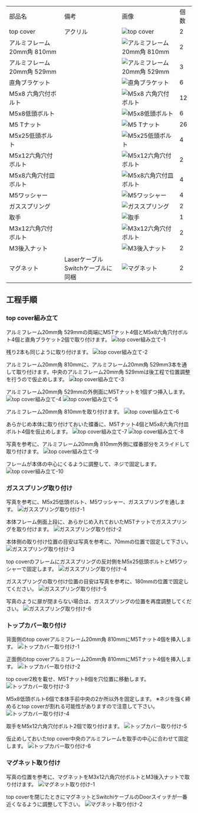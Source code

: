 <table class="packing-list">
    <tbody>
        <tr>
            <td>部品名</td>
            <td>備考</td>
            <td class="packing-img">画像</td>
            <td>個数</td>
        </tr>
        <tr>
            <td>top cover</td>
            <td>アクリル</td>
            <td><img src="./images/packing/127.jpg" alt="top cover"></td>
            <td>2</td>
        </tr>
        <tr>
            <td>アルミフレーム 20mm角 810mm</td>
            <td></td>
            <td><img src="./images/packing/005.jpg" alt="アルミフレーム 20mm角 810mm"></td>
            <td>2</td>
        </tr>
        <tr>
            <td>アルミフレーム 20mm角 529mm</td>
            <td></td>
            <td><img src="./images/packing/008.jpg" alt="アルミフレーム 20mm角 529mm"></td>
            <td>3</td>
        </tr>
        <tr>
            <td>直角ブラケット</td>
            <td></td>
            <td><img src="./images/packing/029.jpg" alt="直角ブラケット"></td>
            <td>6</td>
        </tr>
        <tr>
            <td>M5x8 六角穴付ボルト</td>
            <td></td>
            <td><img src="./images/packing/031.jpg" alt="M5x8 六角穴付ボルト"></td>
            <td>12</td>
        </tr>
        <tr>
            <td>M5x8低頭ボルト</td>
            <td></td>
            <td><img src="./images/packing/085.jpg" alt="M5x8低頭ボルト"></td>
            <td>6</td>
        </tr>
        <tr>
            <td>M5 Tナット</td>
            <td></td>
            <td><img src="./images/packing/030.jpg" alt="M5 Tナット"></td>
            <td>26</td>
        </tr>
        <tr>
            <td>M5x25低頭ボルト</td>
            <td></td>
            <td><img src="./images/packing/087.jpg" alt="M5x25低頭ボルト"></td>
            <td>4</td>
        </tr>
        <tr>
            <td>M5x12六角穴付ボルト</td>
            <td></td>
            <td><img src="./images/packing/105.jpg" alt="M5x12六角穴付ボルト"></td>
            <td>2</td>
        </tr>
        <tr>
            <td>M5x8六角穴付皿ボルト</td>
            <td></td>
            <td><img src="./images/packing/104.jpg" alt="M5x8六角穴付皿ボルト"></td>
            <td>4</td>
        </tr>
        <tr>
            <td>M5ワッシャー</td>
            <td></td>
            <td><img src="./images/packing/117.jpg" alt="M5ワッシャー"></td>
            <td>4</td>
        </tr>
        <tr>
            <td>ガススプリング</td>
            <td></td>
            <td><img src="./images/packing/037.jpg" alt="ガススプリング"></td>
            <td>2</td>
        </tr>
        <tr>
            <td>取手</td>
            <td></td>
            <td><img src="./images/packing/041.jpg" alt="取手"></td>
            <td>1</td>
        </tr>
        <tr>
            <td>M3x12六角穴付ボルト</td>
            <td></td>
            <td><img src="./images/packing/100.jpg" alt="M3x12六角穴付ボルト"></td>
            <td>2</td>
        </tr>
        <tr>
            <td>M3後入ナット</td>
            <td></td>
            <td><img src="./images/packing/089.jpg" alt="M3後入ナット"></td>
            <td>2</td>
        </tr>
        <tr>
            <td>マグネット</td>
            <td>Laserケーブル Switchケーブルに同梱</td>
            <td><img src="./images/22/packing-001.jpg" alt="マグネット"></td>
            <td>2</td>
        </tr>
    </tbody>
</table>

## 工程手順

### top cover組み立て
アルミフレーム20mm角 529mmの両端にM5Tナット4個とM5x8六角穴付ボルト4個と直角ブラケット2個で取り付けます。
<img src="./images/22/001.jpg" alt="top cover組み立て-1">

残り2本も同じように取り付けます。
<img src="./images/22/002.jpg" alt="top cover組み立て-2">

アルミフレーム20mm角 810mmに、アルミフレーム20mm角 529mm3本を通して取り付けます。中央のアルミフレーム20mm角 529mmは後工程で位置調整を行うので仮止めします。
<img src="./images/22/003.jpg" alt="top cover組み立て-3">

アルミフレーム20mm角 529mmの外側面にM5Tナットを1個ずつ挿入します。
<img src="./images/22/004.jpg" alt="top cover組み立て-4">
<img src="./images/22/005.jpg" alt="top cover組み立て-5">

アルミフレーム20mm角 810mmを取り付けます。
<img src="./images/22/006.jpg" alt="top cover組み立て-6">

あらかじめ本体に取り付けておいた蝶番に、M5Tナット4個とM5x8六角穴付皿ボルト4個を仮止めします。
<img src="./images/22/007.jpg" alt="top cover組み立て-7">
<img src="./images/22/008.jpg" alt="top cover組み立て-8">

写真を参考に、アルミフレーム20mm角 810mm外側に蝶番部分をスライドして取り付けます。
<img src="./images/22/009.jpg" alt="top cover組み立て-9">

フレームが本体の中心にくるように調整して、ネジで固定します。
<img src="./images/22/010.jpg" alt="top cover組み立て-10">

### ガススプリング取り付け
写真を参考に、M5x25低頭ボルト、M5ワッシャー、ガススプリングを通します。
<img src="./images/22/011.jpg" alt="ガススプリング取り付け-1">

本体フレーム側面上段に、あらかじめ入れておいたM5Tナットでガススプリングを取り付けます。
<img src="./images/22/012.jpg" alt="ガススプリング取り付け-2">

本体側の取り付け位置の目安は写真を参考に、70mmの位置で固定して下さい。
<img src="./images/22/013.jpg" alt="ガススプリング取り付け-3">

top coverのフレームにガススプリングの反対側をM5x25低頭ボルトとM5ワッシャーで固定します。
<img src="./images/22/014.jpg" alt="ガススプリング取り付け-4">

ガススプリングの取り付け位置の目安は写真を参考に、180mmの位置で固定してください。
<img src="./images/22/015.jpg" alt="ガススプリング取り付け-5">

写真のように扉が閉まらない場合は、ガススプリングの位置を再度調整してください。
<img src="./images/22/016.jpg" alt="ガススプリング取り付け-6">

### トップカバー取り付け
背面側のtop coverアルミフレーム20mm角 810mmにM5Tナット4個を挿入します。
<img src="./images/22/017.jpg" alt="トップカバー取り付け-1">

正面側のtop coverアルミフレーム20mm角 810mmにM5Tナット4個を挿入します。
<img src="./images/22/018.jpg" alt="トップカバー取り付け-2">

top cover2枚を載せ、M5Tナット8個を穴位置に移動します。
<img src="./images/22/019.jpg" alt="トップカバー取り付け-3">

M5x8低頭ボルト6個で本体手前中央の2か所以外を固定します。
※ネジを強く締めるとtop coverが割れる可能性がありますので注意して下さい。
<img src="./images/22/020.jpg" alt="トップカバー取り付け-4">

取手をM5x12六角穴付ボルト2個で取り付けます。
<img src="./images/22/021.jpg" alt="トップカバー取り付け-5">

仮止めしておいたtop cover中央のアルミフレームを取手の中心に合わせて固定します。
<img src="./images/22/022.jpg" alt="トップカバー取り付け-6">

### マグネット取り付け
写真の位置を参考に、マグネットをM3x12六角穴付ボルトとM3後入ナットで取り付けます。
<img src="./images/22/023.jpg" alt="マグネット取り付け-1">

top coverを閉じたときにマグネットとSwitchiケーブルのDoorスイッチが一番近くなるように調整して下さい。
<img src="./images/22/024.jpg" alt="マグネット取り付け-2">

